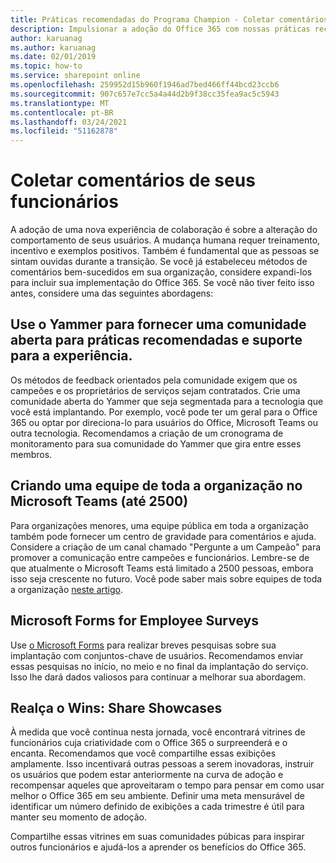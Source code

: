 ```yaml
---
title: Práticas recomendadas do Programa Champion - Coletar comentários
description: Impulsionar a adoção do Office 365 com nossas práticas recomendadas do Programa Champion
author: karuanag
ms.author: karuanag
ms.date: 02/01/2019
ms.topic: how-to
ms.service: sharepoint online
ms.openlocfilehash: 259952d15b960f1946ad7bed466ff44bcd23ccb6
ms.sourcegitcommit: 907c657e7cc5a4a44d2b9f38cc35fea9ac5c5943
ms.translationtype: MT
ms.contentlocale: pt-BR
ms.lasthandoff: 03/24/2021
ms.locfileid: "51162878"
---
```

# <a name="collect-feedback-from-your-employees"></a>Coletar comentários de seus funcionários

A adoção de uma nova experiência de colaboração é sobre a alteração do comportamento de seus usuários. A mudança humana requer treinamento, incentivo e exemplos positivos. Também é fundamental que as pessoas se sintam ouvidas durante a transição. Se você já estabeleceu métodos de comentários bem-sucedidos em sua organização, considere expandi-los para incluir sua implementação do Office 365. Se você não tiver feito isso antes, considere uma das seguintes abordagens:

## <a name="use-yammer-to-provide-an-open-community-for-best-practices-and-support-for-the-experience"></a>Use o Yammer para fornecer uma comunidade aberta para práticas recomendadas e suporte para a experiência.
Os métodos de feedback orientados pela comunidade exigem que os campeões e os proprietários de serviços sejam contratados. Crie uma comunidade aberta do Yammer que seja segmentada para a tecnologia que você está implantando.  Por exemplo, você pode ter um geral para o Office 365 ou optar por direciona-lo para usuários do Office, Microsoft Teams ou outra tecnologia.  Recomendamos a criação de um cronograma de monitoramento para sua comunidade do Yammer que gira entre esses membros. 

## <a name="creating-an-org-wide-team-within-microsoft-teams-up-to-2500"></a>Criando uma equipe de toda a organização no Microsoft Teams (até 2500)
Para organizações menores, uma equipe pública em toda a organização também pode fornecer um centro de gravidade para comentários e ajuda.  Considere a criação de um canal chamado "Pergunte a um Campeão" para promover a comunicação entre campeões e funcionários.  Lembre-se de que atualmente o Microsoft Teams está limitado a 2500 pessoas, embora isso seja crescente no futuro. Você pode saber mais sobre equipes de toda a organização [neste artigo](/microsoftteams/create-an-org-wide-team). 

## <a name="microsoft-forms-for-employee-surveys"></a>Microsoft Forms for Employee Surveys

Use [o Microsoft Forms](https://support.office.com/forms) para realizar breves pesquisas sobre sua implantação com conjuntos-chave de usuários.  Recomendamos enviar essas pesquisas no início, no meio e no final da implantação do serviço.  Isso lhe dará dados valiosos para continuar a melhorar sua abordagem.  

## <a name="highlight-the-wins-share-showcases"></a>Realça o Wins: Share Showcases
À medida que você continua nesta jornada, você encontrará vitrines de funcionários cuja criatividade com o Office 365 o surpreenderá e o encanta. Recomendamos que você compartilhe essas exibições amplamente. Isso incentivará outras pessoas a serem inovadoras, instruir os usuários que podem estar anteriormente na curva de adoção e recompensar aqueles que aproveitaram o tempo para pensar em como usar melhor o Office 365 em seu ambiente. Definir uma meta mensurável de identificar um número definido de exibições a cada trimestre é útil para manter seu momento de adoção.

Compartilhe essas vitrines em suas comunidades púbicas para inspirar outros funcionários e ajudá-los a aprender os benefícios do Office 365.